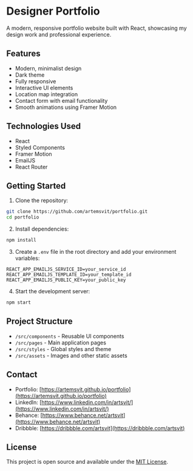 # Designer Portfolio

A modern, responsive portfolio website built with React, showcasing my design work and professional experience.

## Features

- Modern, minimalist design
- Dark theme
- Fully responsive
- Interactive UI elements
- Location map integration
- Contact form with email functionality
- Smooth animations using Framer Motion

## Technologies Used

- React
- Styled Components
- Framer Motion
- EmailJS
- React Router

## Getting Started

1. Clone the repository:
```bash
git clone https://github.com/artemsvit/portfolio.git
cd portfolio
```

2. Install dependencies:
```bash
npm install
```

3. Create a `.env` file in the root directory and add your environment variables:
```
REACT_APP_EMAILJS_SERVICE_ID=your_service_id
REACT_APP_EMAILJS_TEMPLATE_ID=your_template_id
REACT_APP_EMAILJS_PUBLIC_KEY=your_public_key
```

4. Start the development server:
```bash
npm start
```

## Project Structure

- `/src/components` - Reusable UI components
- `/src/pages` - Main application pages
- `/src/styles` - Global styles and theme
- `/src/assets` - Images and other static assets

## Contact

- Portfolio: [https://artemsvit.github.io/portfolio](https://artemsvit.github.io/portfolio)
- LinkedIn: [https://www.linkedin.com/in/artsvit/](https://www.linkedin.com/in/artsvit/)
- Behance: [https://www.behance.net/artsvit](https://www.behance.net/artsvit)
- Dribbble: [https://dribbble.com/artsvit](https://dribbble.com/artsvit)

## License

This project is open source and available under the [MIT License](LICENSE).
